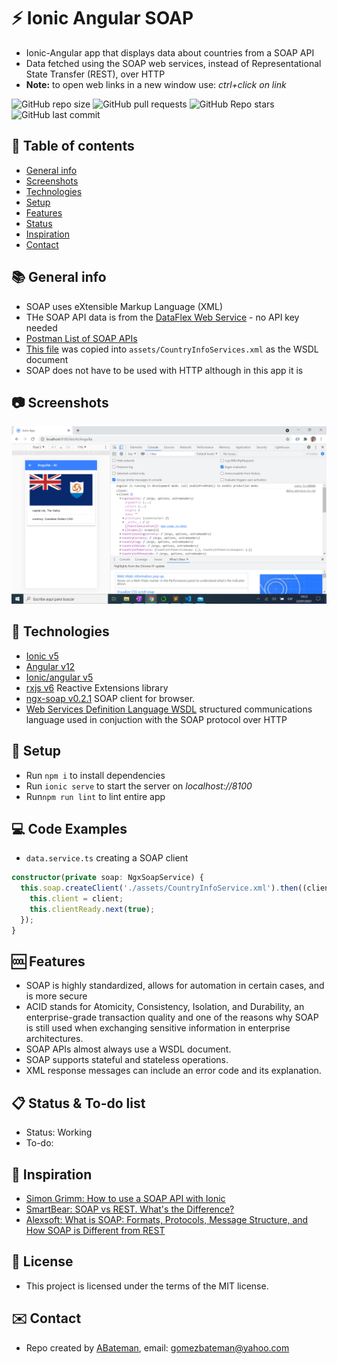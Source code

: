 # :zap: Ionic Angular SOAP

* Ionic-Angular app that displays data about countries from a SOAP API
* Data fetched using the SOAP web services, instead of Representational State Transfer (REST), over HTTP
* **Note:** to open web links in a new window use: _ctrl+click on link_

![GitHub repo size](https://img.shields.io/github/repo-size/AndrewJBateman/ionic-angular-soap?style=plastic)
![GitHub pull requests](https://img.shields.io/github/issues-pr/AndrewJBateman/ionic-angular-soap?style=plastic)
![GitHub Repo stars](https://img.shields.io/github/stars/AndrewJBateman/ionic-angular-soap?style=plastic)
![GitHub last commit](https://img.shields.io/github/last-commit/AndrewJBateman/ionic-angular-soap?style=plastic)

## :page_facing_up: Table of contents

* [General info](#general-info)
* [Screenshots](#screenshots)
* [Technologies](#technologies)
* [Setup](#setup)
* [Features](#features)
* [Status](#status)
* [Inspiration](#inspiration)
* [Contact](#contact)

## :books: General info

* SOAP uses eXtensible Markup Language (XML)
* THe SOAP API data is from the [DataFlex Web Service](http://webservices.oorsprong.org/websamples.countryinfo/CountryInfoService.wso) - no API key needed
* [Postman List of SOAP APIs](https://documenter.getpostman.com/view/8854915/Szf26WHn#33a2b225-11a6-48d3-a695-fb0989cc4971)
* [This file](http://webservices.oorsprong.org/websamples.countryinfo/CountryInfoService.wso?WSDL) was copied into `assets/CountryInfoServices.xml` as the WSDL document
* SOAP does not have to be used with HTTP although in this app it is

## :camera: Screenshots

![Ionic page](./img/country.png)

## :signal_strength: Technologies

* [Ionic v5](https://ionicframework.com/)
* [Angular v12](https://angular.io/)
* [Ionic/angular v5](https://www.npmjs.com/package/@ionic/angular)
* [rxjs v6](https://rxjs.dev/) Reactive Extensions library
* [ngx-soap v0.2.1](https://www.npmjs.com/package/ngx-soap/v/0.2.1) SOAP client for browser.
* [Web Services Definition Language WSDL](https://www.w3.org/TR/wsdl.html) structured communications language used in conjuction with the SOAP protocol over HTTP

## :floppy_disk: Setup

* Run `npm i` to install dependencies
* Run `ionic serve` to start the server on _localhost://8100_
* Run`npm run lint` to lint entire app

## :computer: Code Examples

* `data.service.ts` creating a SOAP client

```typescript
constructor(private soap: NgxSoapService) {
  this.soap.createClient('./assets/CountryInfoService.xml').then((client) => {
    this.client = client;
    this.clientReady.next(true);
  });
}
```

## :cool: Features

* SOAP is highly standardized, allows for automation in certain cases, and is more secure
* ACID stands for Atomicity, Consistency, Isolation, and Durability, an enterprise-grade transaction quality and one of the reasons why SOAP is still used when exchanging sensitive information in enterprise architectures.
* SOAP APIs almost always use a WSDL document.
* SOAP supports stateful and stateless operations.
* XML response messages can include an error code and its explanation.

## :clipboard: Status & To-do list

* Status: Working
* To-do:

## :clap: Inspiration

* [Simon Grimm: How to use a SOAP API with Ionic](https://www.youtube.com/watch?v=96Zvzomz4Uw&t=68s)
* [SmartBear: SOAP vs REST. What's the Difference?](https://smartbear.com/blog/soap-vs-rest-whats-the-difference/)
* [Alexsoft: What is SOAP: Formats, Protocols, Message Structure, and How SOAP is Different from REST](https://www.altexsoft.com/blog/engineering/what-is-soap-formats-protocols-message-structure-and-how-soap-is-different-from-rest/)

## :file_folder: License

* This project is licensed under the terms of the MIT license.

## :envelope: Contact

* Repo created by [ABateman](https://github.com/AndrewJBateman), email: gomezbateman@yahoo.com